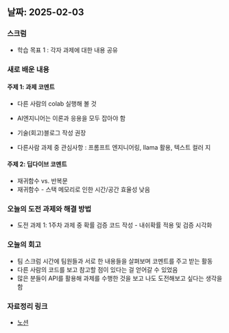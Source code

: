 ## 날짜: 2025-02-03

### 스크럼
- 학습 목표 1 : 각자 과제에 대한 내용 공유

### 새로 배운 내용
#### 주제 1: 과제 코멘트
- 다른 사람의 colab 실행해 볼 것
- AI엔지니어는 이론과 응용을 모두 잡아야 함
- 기술(회고)블로그 작성 권장

- 다른사람 과제 중 관심사항 : 프롬프트 엔지니어링, llama 활용, 텍스트 컬러 지

#### 주제 2: 딥다이브 코멘트
- 재귀함수 vs. 반복문
- 재귀함수 - 스택 메모리로 인한 시간/공간 효율성 낮음

### 오늘의 도전 과제와 해결 방법
- 도전 과제 1: 1주차 과제 중 확률 검증 코드 작성 - 내쉬확률 적용 및 검증 시각화

### 오늘의 회고
- 팀 스크럼 시간에 팀원들과 서로 한 내용들을 살펴보며 코멘트를 주고 받는 활동
- 다른 사람의 코드를 보고 참고할 점이 있다는 걸 얻어갈 수 있었음
- 많은 분들이 API를 활용해 과제를 수행한 것을 보고 나도 도전해보고 싶다는 생각을 함

### 자료정리 링크
- [노션](https://www.notion.so/250203-18f75a6ebc0a80778266fbd13e9dc4c0?pvs=4)
